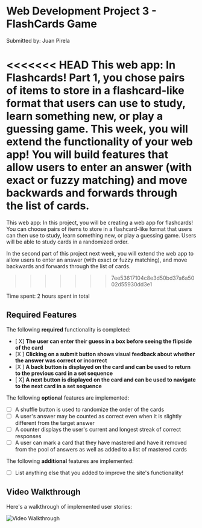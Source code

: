 # Web Development Project 3 - FlashCards Game

Submitted by: Juan Pirela

<<<<<<< HEAD
This web app: In Flashcards! Part 1, you chose pairs of items to store in a flashcard-like format that users can use to study, learn something new, or play a guessing game. This week, you will extend the functionality of your web app! You will build features that allow users to enter an answer (with exact or fuzzy matching) and move backwards and forwards through the list of cards.
=======
This web app: 
In this project, you will be creating a web app for flashcards! You can choose pairs of items to store in a flashcard-like format that users can then use to study, learn something new, or play a guessing game. Users will be able to study cards in a randomized order.

In the second part of this project next week, you will extend the web app to allow users to enter an answer (with exact or fuzzy matching), and move backwards and forwards through the list of cards.
>>>>>>> 7ee53617104c8e3d50bd37a6a5002d55930dd3e1

Time spent: 2 hours spent in total

## Required Features

The following **required** functionality is completed:

- [ X] **The user can enter their guess in a box before seeing the flipside of the card**
- [X ] **Clicking on a submit button shows visual feedback about whether the answer was correct or incorrect**
- [X ] **A back button is displayed on the card and can be used to return to the previous card in a set sequence**
- [ X] **A next button is displayed on the card and can be used to navigate to the next card in a set sequence**

The following **optional** features are implemented:

- [ ] A shuffle button is used to randomize the order of the cards
- [ ] A user's answer may be counted as correct even when it is slightly different from the target answer
- [ ] A counter displays the user's current and longest streak of correct responses
- [ ] A user can mark a card that they have mastered and have it removed from the pool of answers as well as added to a list of mastered cards

The following **additional** features are implemented:

* [ ] List anything else that you added to improve the site's functionality!

## Video Walkthrough

Here's a walkthrough of implemented user stories:

<img src='/src/assets/Project3.gif' title='Video Walkthrough' width='' alt='Video Walkthrough' />

